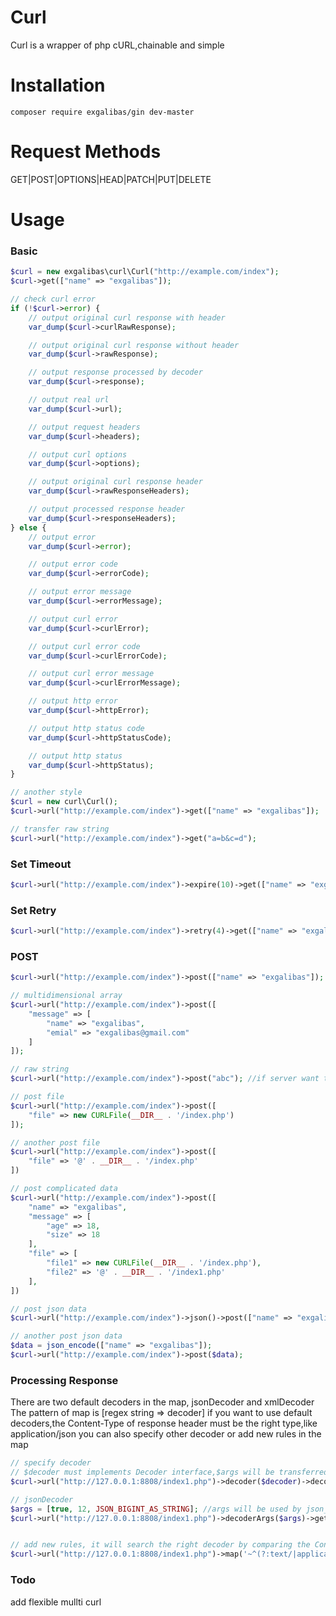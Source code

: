 # Curl
Curl is a wrapper of php cURL,chainable and simple

# Installation

    composer require exgalibas/gin dev-master

# Request Methods
GET|POST|OPTIONS|HEAD|PATCH|PUT|DELETE

# Usage
### Basic
```php
$curl = new exgalibas\curl\Curl("http://example.com/index");
$curl->get(["name" => "exgalibas"]);

// check curl error
if (!$curl->error) {
    // output original curl response with header
    var_dump($curl->curlRawResponse);

    // output original curl response without header
    var_dump($curl->rawResponse);

    // output response processed by decoder
    var_dump($curl->response);

    // output real url
    var_dump($curl->url);

    // output request headers
    var_dump($curl->headers);

    // output curl options
    var_dump($curl->options);

    // output original curl response header
    var_dump($curl->rawResponseHeaders);

    // output processed response header
    var_dump($curl->responseHeaders);
} else {
    // output error
    var_dump($curl->error);

    // output error code
    var_dump($curl->errorCode);

    // output error message
    var_dump($curl->errorMessage);

    // output curl error
    var_dump($curl->curlError);

    // output curl error code
    var_dump($curl->curlErrorCode);

    // output curl error message
    var_dump($curl->curlErrorMessage);

    // output http error
    var_dump($curl->httpError);

    // output http status code
    var_dump($curl->httpStatusCode);

    // output http status
    var_dump($curl->httpStatus);
}

// another style
$curl = new curl\Curl();
$curl->url("http://example.com/index")->get(["name" => "exgalibas"]);

// transfer raw string
$curl->url("http://example.com/index")->get("a=b&c=d");
```

### Set Timeout
```php
$curl->url("http://example.com/index")->expire(10)->get(["name" => "exgalibas"]);
```

### Set Retry
```php
$curl->url("http://example.com/index")->retry(4)->get(["name" => "exgalibas"]);
```

### POST
```php
$curl->url("http://example.com/index")->post(["name" => "exgalibas"]);

// multidimensional array
$curl->url("http://example.com/index")->post([
    "message" => [
        "name" => "exgalibas",
        "emial" => "exgalibas@gmail.com"
    ]
]);

// raw string
$curl->url("http://example.com/index")->post("abc"); //if server want to get the post string,do not use $_POST,file_get_contents("php://input") will work

// post file
$curl->url("http://example.com/index")->post([
    "file" => new CURLFile(__DIR__ . '/index.php')
]);

// another post file
$curl->url("http://example.com/index")->post([
    "file" => '@' . __DIR__ . '/index.php'
])

// post complicated data
$curl->url("http://example.com/index")->post([
    "name" => "exgalibas",
    "message" => [
        "age" => 18,
        "size" => 18
    ],
    "file" => [
        "file1" => new CURLFile(__DIR__ . '/index.php'),
        "file2" => '@' . __DIR__ . '/index1.php'
    ],
])

// post json data
$curl->url("http://example.com/index")->json()->post(["name" => "exgalibas"]);

// another post json data
$data = json_encode(["name" => "exgalibas"]);
$curl->url("http://example.com/index")->post($data);
```

### Processing Response
There are two default decoders in the map, jsonDecoder and xmlDecoder
The pattern of map is [regex string => decoder]
if you want to use default decoders,the Content-Type of response header must be the right type,like application/json
you can also specify other decoder or add new rules in the map
```php
// specify decoder
// $decoder must implements Decoder interface,$args will be transferred to $decoder
$curl->url("http://127.0.0.1:8808/index1.php")->decoder($decoder)->decoderArgs($args)->get();

// jsonDecoder
$args = [true, 12, JSON_BIGINT_AS_STRING]; //args will be used by json_decode()
$curl->url("http://127.0.0.1:8808/index1.php")->decoderArgs($args)->get();


// add new rules, it will search the right decoder by comparing the Content-Type of response and the regex of map automatically
$curl->url("http://127.0.0.1:8808/index1.php")->map('~^(?:text/|application/(?:atom\+|rss\+)?)xml~i', 'exgalibas\curl\XmlDecoder')->get();
```

### Todo
add flexible mullti curl

